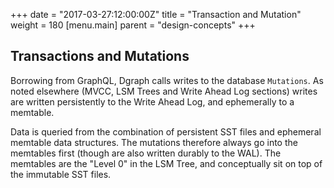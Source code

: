 +++
date = "2017-03-27:12:00:00Z"
title = "Transaction and Mutation"
weight = 180
[menu.main]
    parent = "design-concepts"
+++
## Transactions and Mutations

Borrowing from GraphQL, Dgraph calls writes to the database `Mutations`. As noted elsewhere (MVCC, LSM Trees and Write Ahead Log sections) writes are written persistently to the Write Ahead Log, and ephemerally to a memtable. 

Data is queried from the combination of persistent SST files and ephemeral memtable data structures. The mutations therefore always go into the memtables first (though are also written durably to the WAL). The memtables are the "Level 0" in the LSM Tree, and conceptually sit on top of the immutable SST files.

